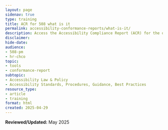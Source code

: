 ```yaml
---
layout: page
sidenav: true
type: training
title: ACR for 508 what is it
permalink: accessibility-conformance-reports/what-is-it/
description: Access the Accessibility Compliance Report (ACR) for the online training course "what is it in a clean, easy-to-read format directly in your browser.
disclaimer: 
hide-date: 
audience: 
- 508-pm
- hr-chco
topic: 
- tools
- conformance-report
subtopic: 
- Accessibility Law & Policy
- Accessibility Standards, Procedures, Guidance, Best Practices
resource_type: 
- article
- training
format: html
created: 2025-04-29
---
```



**Reviewed/Updated:** May 2025
